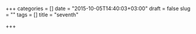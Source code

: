 +++
categories = []
date = "2015-10-05T14:40:03+03:00"
draft = false
slug = ""
tags = []
title = "seventh"

+++

